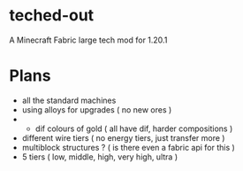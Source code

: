 # teched-out
A Minecraft Fabric large tech mod for 1.20.1

# Plans
- all the standard machines
- using alloys for upgrades ( no new ores )
- - dif colours of gold ( all have dif, harder compositions )
- different wire tiers ( no energy tiers, just transfer more )
- multiblock structures ? ( is there even a fabric api for this )
- 5 tiers ( low, middle, high, very high, ultra )
